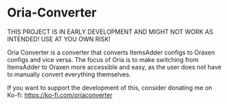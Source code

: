 # Oria-Converter
THIS PROJECT IS IN EARLY DEVELOPMENT AND MIGHT NOT WORK AS INTENDED!
USE AT YOU OWN RISK!

Oria Converter is a converter that converts ItemsAdder configs to Oraxen configs and vice versa. 
The focus of Oria is to make switching from ItemsAdder to Oraxen more accessible and easy, as the user does not have to manually convert everything themselves.


If you want to support the development of this, consider donating me on Ko-fi: https://ko-fi.com/oriaconverter
